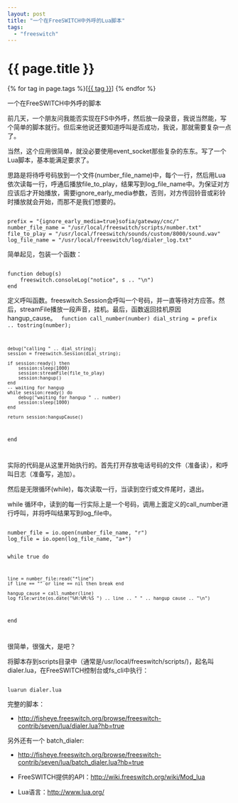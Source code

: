 ```yaml
---
layout: post
title: "一个在FreeSWITCH中外呼的Lua脚本"
tags:
  - "freeswitch"
---
```


# {{ page.title }}

<div class="tags">
{% for tag in page.tags %}[<a class="tag" href="/tags.html#{{ tag }}">{{ tag }}</a>] {% endfor %}
</div>


一个在FreeSWITCH中外呼的脚本

前几天，一个朋友问我能否实现在FS中外呼，然后放一段录音，我说当然能，写个简单的脚本就行。但后来他说还要知道呼叫是否成功，我说，那就需要复杂一点了。

当然，这个应用很简单，就没必要使用event\_socket那些复杂的东东。写了一个Lua脚本，基本能满足要求了。

思路是将待呼号码放到一个文件(number\_file\_name)中，每个一行，然后用Lua依次读每一行，呼通后播放file\_to\_play，结果写到log\_file\_name中。为保证对方应该后才开始播放，需要ignore\_early\_media参数，否则，对方传回铃音或彩铃时播放就会开始，而那不是我们想要的。

<code>
prefix = "{ignore_early_media=true}sofia/gateway/cnc/"
number_file_name = "/usr/local/freeswitch/scripts/number.txt"
file_to_play = "/usr/local/freeswitch/sounds/custom/8000/sound.wav"
log_file_name = "/usr/local/freeswitch/log/dialer_log.txt"
</code>

简单起见，包装一个函数：

<code>
function debug(s)
	freeswitch.consoleLog("notice", s .. "\n")
end
</code>

定义呼叫函数。freeswitch.Session会呼叫一个号码，并一直等待对方应答。然后，streamFile播放一段声音，挂机。最后，函数返回挂机原因 hangup\_cause。
<code>
function call_number(number)
	dial_string = prefix .. tostring(number);
	
	debug("calling " .. dial_string);
	session = freeswitch.Session(dial_string);

	if session:ready() then
		session:sleep(1000)
		session:streamFile(file_to_play)
		session:hangup()
	end
	-- waiting for hangup               
	while session:ready() do
		debug("waiting for hangup " .. number)
		session:sleep(1000)
	end
    
	return session:hangupCause()
end
	
</code>

实际的代码是从这里开始执行的。首先打开存放电话号码的文件（准备读），和呼叫日志（准备写，追加）。

然后是无限循环(while)，每次读取一行，当读到空行或文件尾时，退出。

while 循环中，读到的每一行实际上是一个号码，调用上面定义的call\_number进行呼叫，并将呼叫结果写到log\_file中。

<code>
number_file = io.open(number_file_name, "r")
log_file = io.open(log_file_name, "a+")

while true do

	line = number_file:read("*line")
	if line == "" or line == nil then break end

	hangup_cause = call_number(line)
	log_file:write(os.date("%H:%M:%S ") .. line .. " " .. hangup_cause .. "\n")
end

</code>

很简单，很强大，是吧？

将脚本存到scripts目录中（通常是/usr/local/freeswitch/scripts/)，起名叫dialer.lua，在FreeSWITCH控制台或fs\_cli中执行：

<code>
luarun dialer.lua
</code>

完整的脚本：

* <http://fisheye.freeswitch.org/browse/freeswitch-contrib/seven/lua/dialer.lua?hb=true>

另外还有一个 batch_dialer:

* <http://fisheye.freeswitch.org/browse/freeswitch-contrib/seven/lua/batch_dialer.lua?hb=true>
* FreeSWITCH提供的API：<http://wiki.freeswitch.org/wiki/Mod_lua>

* Lua语言：<http://www.lua.org/>
